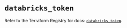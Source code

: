 # `databricks_token`

Refer to the Terraform Registry for docs: [`databricks_token`](https://registry.terraform.io/providers/databricks/databricks/1.93.0/docs/resources/token).
